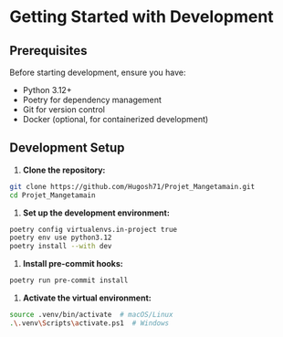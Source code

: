 # Getting Started with Development

## Prerequisites

Before starting development, ensure you have:

* Python 3.12+
* Poetry for dependency management
* Git for version control
* Docker (optional, for containerized development)

## Development Setup

1. **Clone the repository:**

```bash
git clone https://github.com/Hugosh71/Projet_Mangetamain.git
cd Projet_Mangetamain
```

1. **Set up the development environment:**

```bash
poetry config virtualenvs.in-project true
poetry env use python3.12
poetry install --with dev
```

1. **Install pre-commit hooks:**

```bash
poetry run pre-commit install
```

1. **Activate the virtual environment:**

```bash
source .venv/bin/activate  # macOS/Linux
.\.venv\Scripts\activate.ps1  # Windows
```
